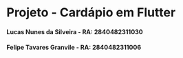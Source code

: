 # Projeto - Cardápio em Flutter

#### Lucas Nunes da Silveira - RA: 2840482311030 
#### Felipe Tavares Granvile - RA: 2840482311006
